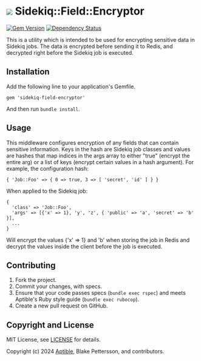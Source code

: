 # ![](https://raw.github.com/aptible/straptible/master/lib/straptible/rails/templates/public.api/icon-60px.png) Sidekiq::Field::Encryptor

[![Gem Version](https://badge.fury.io/rb/sidekiq-field-encryptor.png)](https://rubygems.org/gems/sidekiq-field-encryptor)
[![Dependency Status](https://gemnasium.com/aptible/sidekiq-field-encryptor.png)](https://gemnasium.com/aptible/sidekiq-field-encryptor)

This is a utility which is intended to be used for encrypting sensitive data in Sidekiq jobs. The data is encrypted before sending it to Redis, and decrypted right before the Sidekiq job is executed.

## Installation

Add the following line to your application's Gemfile.

    gem 'sidekiq-field-encryptor'

And then run `bundle install`.

## Usage

This middleware configures encryption of any fields that can contain sensitive
information. Keys in the hash are Sidekiq job classes and values are hashes
that map indices in the args array to either "true" (encrypt the entire arg)
or a list of keys (encrypt certain values in a hash argument). For example,
the configuration hash:

    { 'Job::Foo' => { 0 => true, 3 => [ 'secret', 'id' ] } }

When applied to the Sidekiq job:

    {
      'class' => 'Job::Foo',
      'args' => [{'x' => 1}, 'y', 'z', { 'public' => 'a', 'secret' => 'b' }],
      ...
    }

Will encrypt the values {'x' => 1} and 'b' when storing the job in Redis and
decrypt the values inside the client before the job is executed.

## Contributing

1. Fork the project.
1. Commit your changes, with specs.
1. Ensure that your code passes specs (`bundle exec rspec`) and meets Aptible's Ruby style guide (`bundle exec rubocop`).
1. Create a new pull request on GitHub.

## Copyright and License

MIT License, see [LICENSE](LICENSE.md) for details.

Copyright (c) 2024 [Aptible](https://www.aptible.com), Blake Pettersson, and contributors.
